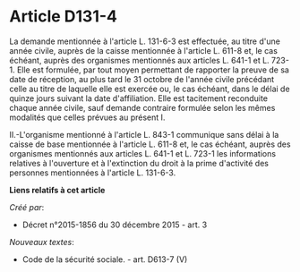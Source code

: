 # Article D131-4

La demande mentionnée à l'article L. 131-6-3 est effectuée, au titre  d'une année civile, auprès de la caisse mentionnée à
l'article L. 611-8  et, le cas échéant, auprès des organismes mentionnés aux articles L.  641-1 et L. 723-1. Elle est
formulée, par tout moyen permettant de  rapporter la preuve de sa date de réception, au plus tard le 31 octobre  de l'année
civile précédant celle au titre de laquelle elle est exercée  ou, le cas échéant, dans le délai de quinze jours suivant la
date  d'affiliation. Elle est tacitement reconduite chaque année civile, sauf  demande contraire formulée selon les mêmes
modalités que celles prévues  au présent I. 

II.-L'organisme mentionné à  l'article L. 843-1 communique sans délai à la caisse de base mentionnée à  l'article L. 611-8
et, le cas échéant, auprès des organismes mentionnés  aux articles L. 641-1 et L. 723-1 les informations relatives à
l'ouverture et à l'extinction du droit à la prime d'activité des  personnes mentionnées à l'article L. 131-6-3.

**Liens relatifs à cet article**

_Créé par_:

  - Décret n°2015-1856 du 30 décembre 2015 - art. 3

_Nouveaux textes_:

  - Code de la sécurité sociale. - art. D613-7 (V)
